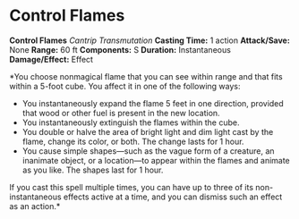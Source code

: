 # Control Flames

**Control Flames**
_Cantrip Transmutation_
**Casting Time:** 1 action
**Attack/Save:** None
**Range:** 60 ft
**Components:** S
**Duration:** Instantaneous
**Damage/Effect:** Effect

*You choose nonmagical flame that you can see within range and that fits within a 5-foot cube. You affect it in one of the following ways:
* You instantaneously expand the flame 5 feet in one direction, provided that wood or other fuel is present in the new location.
* You instantaneously extinguish the flames within the cube.
* You double or halve the area of bright light and dim light cast by the flame, change its color, or both. The change lasts for 1 hour.
* You cause simple shapes—such as the vague form of a creature, an inanimate object, or a location—to appear within the flames and animate as you like. The shapes last for 1 hour.

If you cast this spell multiple times, you can have up to three of its non-instantaneous effects active at a time, and you can dismiss such an effect as an action.*
